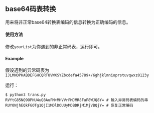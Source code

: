 ## base64码表转换

用来将非正常base64转换表编码的信息转换为正确编码的信息。

#### 使用方法

修改`yourList`为你遇到的非正常码表，运行即可。

#### Example

假设遇到的异常码表为`IJLMNOPKABDEFGHCQRTUVWXSYZbcdefa45789+/6ghjklmnioprstuvqwxz0123y`

运行：
```
$ python3 trans.py
RVYtG85NQ9OPHU4uQ8AuFM+MHVVrFMJMR8FuF8WJQ8Y= # 输入异常码表编码的串
RUY0NjhEQkFGOTg1QjI1MDlDOUUyMDBDRjM1MjVBQjY= # 恢复正常编码
```